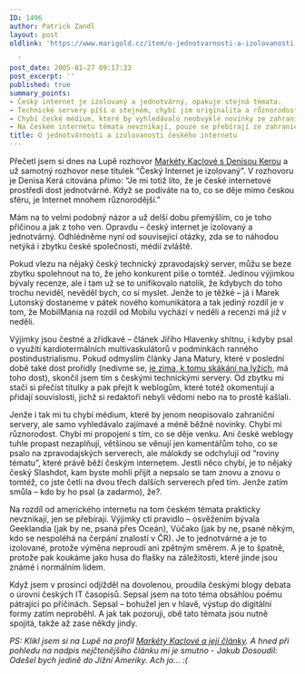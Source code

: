 ```yaml
---
ID: 1496
author: Patrick Zandl
layout: post
oldlink: 'https://www.marigold.cz/item/o-jednotvarnosti-a-izolovanosti-ceskeho-internetu

  '
post_date: 2005-01-27 09:17:33
post_excerpt: ''
published: true
summary_points:
- Český internet je izolovaný a jednotvárný, opakuje stejná témata.
- Technické servery píší o stejném, chybí jim originalita a různorodost.
- Chybí české médium, které by vyhledávalo neobvyklé novinky ze zahraničí.
- Na českém internetu témata nevznikají, pouze se přebírají ze zahraničí.
title: O jednotvárnosti a izolovanosti českého internetu
---
```


<p>Přečetl jsem si dnes na Lupě rozhovor <a href="http://www.lupa.cz/clanek.php3?show=3920">Markéty Kaclové s Denisou Kerou</a> a už samotný rozhovor nese titulek &#8220;Český Internet je izolovaný&#8221;. V rozhovoru je Denisa Kerá citována přímo: &#8220;Je mi totiž líto, že je české internetové prostředí dost jednotvárné. Když se podíváte na to, co se děje mimo českou sféru, je Internet mnohem různorodější.&#8221;</p>

<p>Mám na to velmi podobný názor a už delší dobu přemýšlím, co je toho příčinou a jak z toho ven. Opravdu – český internet je izolovaný a jednotvárný. Odhlédněme nyní od související otázky, zda se to náhodou netýká i zbytku české společnosti, médií zvláště. </p>

<p>Pokud vlezu na nějaký český technický zpravodajský server, můžu se beze zbytku spolehnout na to, že jeho konkurent píše o tomtéž. Jedinou výjimkou bývaly recenze, ale i tam už se to unifikovalo natolik, že kdybych do toho trochu neviděl, nevěděl bych, co si myslet. Jenže to je těžké – já i Marek Lutonský dostaneme v pátek nového komunikátora a tak jediný rozdíl je v tom, že MobilMania na rozdíl od Mobilu vychází v neděli a recenzi má již v neděli. </p>

<p>Výjimky jsou čestné a zřídkavé – článek Jiřího Hlavenky shltnu, i kdyby psal o využítí kardiotermálních multivaskulátorů v podmínkách ranného postindustrialismu. Pokud odmyslím články Jana Matury, které v poslední době také dost prořídly (nedivme se, <a href="http://sport.idnes.cz/lyzovani.asp?r=lyzovani&amp;c=A050114_170932_lyzovani_ot">je zima, k tomu skákání na lyžích</a>, má toho dost), skončil jsem tím s českými technickými servery. Od zbytku mi stačí si přečíst titulky a pak přejít k weblogům, které totéž okomentují a přidají souvislosti, jichž si redaktoři nebyli vědomi nebo na to prostě kašlali. </p>

<p>Jenže i tak mi tu chybí médium, které by jenom neopisovalo zahraniční servery, ale samo vyhledávalo zajímavé a méně běžné novinky. Chybí mi různorodost. Chybí mi propojení s tím, co se děje venku. Ani české weblogy tuhle propast nezaplňují, většinou se věnují jen komentářům toho, co se psalo na zpravodajských serverech, ale málokdy se odchylují od &#8220;roviny tématu&#8221;, které právě běží českým internetem. Jestli něco chybí, je to nějaký český Slashdot, kam byste mohli přijít a nepsalo se tam znovu a znovu o tomtéž, co jste četli na dvou třech dalších serverech před tím. Jenže zatím smůla – kdo by ho psal (a zadarmo), že?. </p>

<p>Na rozdíl od amerického internetu na tom českém témata prakticky nevznikají, jen se přebírají. Výjimky ctí pravidlo – osvěžením bývala Geeklandia (jak by ne, psaná přes Oceán), Vúčako (jak by ne, psané někým, kdo se nespoléhá na čerpání znalostí v ČR). Je to jednotvárné a je to izolované, protože výměna neproudí ani zpětným směrem. A je to špatně, protože pak koukáme jako husa do flašky na záležitosti, které jinde jsou známé i normálním lidem. </p>

<p>Když jsem v prosinci odjížděl na dovolenou, proudila českými blogy debata o úrovni českých IT časopisů. Sepsal jsem na toto téma obsáhlou poému pátrající po příčinách. Sepsal – bohužel jen v hlavě, výstup do digitální formy zatím neproběhl. A jak tak pozoruji, obě tato témata jsou nutně spojitá, takže až zase někdy jindy.  </p>

<p><i>PS: Klikl jsem si na Lupě na profil <a href="http://www.lupa.cz/autor.php3?autor=kaclova">Markéty Kaclové a její články</a>. A hned při pohledu na nadpis nejčtenějšího článku mi je smutno - Jakub Dosoudil: Odešel bych jedině do Jižní Ameriky. Ach jo&#8230; :(</i>
</p>